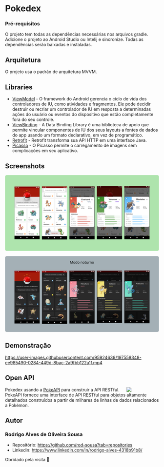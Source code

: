 # Pokedex

### Pré-requisitos

O projeto tem todas as dependências necessárias nos arquivos gradle. Adicione o projeto ao Android Studio ou Intelij e sincronize. 
Todas as dependências serão baixadas e instaladas.

## Arquitetura

O projeto usa o padrão de arquitetura MVVM.

## Libraries

* [ViewModel](https://developer.android.com/topic/libraries/architecture/viewmodel/) - O framework do Android gerencia o ciclo de vida dos controladores de IU, 
como atividades e fragmentos. Ele pode decidir destruir ou recriar um controlador de IU em resposta a determinadas ações do usuário ou eventos do dispositivo que 
estão completamente fora do seu controle.
* [ViewBinding](https://developer.android.com/topic/libraries/data-binding) - A Data Binding Library é uma biblioteca de apoio que permite vincular componentes de
IU dos seus layouts a fontes de dados do app usando um formato declarativo, em vez de programático.
* [Retrofit](https://square.github.io/retrofit/) - Retrofit transforma sua API HTTP em uma interface Java.
* [Picasso](https://square.github.io/picasso/) - O Picasso permite o carregamento de imagens sem complicações em seu aplicativo.

## Screenshots

![app](https://github.com/rod-sousa/Pokedex/blob/main/app/src/main/res/readme/screenshots_app.png)

![app-dark](https://github.com/rod-sousa/Pokedex/blob/main/app/src/main/res/readme/screenshots_app2.png)

## Demonstração

https://user-images.githubusercontent.com/95924639/197558348-ee985490-0284-449d-8bac-2a9fbb122a1f.mp4

## Open API

<img src="https://user-images.githubusercontent.com/24237865/83422649-d1b1d980-a464-11ea-8c91-a24fdf89cd6b.png" align="right" width="21%"/>

Pokedex usando a [PokeAPI](https://pokeapi.co/) para construir a API RESTful.<br>
PokeAPI fornece uma interface de API RESTful para objetos altamente detalhados construídos a partir de milhares de linhas de dados relacionados a Pokémon.

## Autor

### Rodrigo Alves de Oliveira Sousa
* Repositório: https://github.com/rod-sousa?tab=repositories
* Linkedin: https://www.linkedin.com/in/rodrigo-alves-4318b91b8/

Obridado pela visita 🤩
